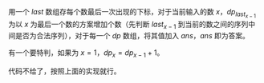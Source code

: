 用一个 $last$ 数组存每个数最后一次出现的下标，对于当前输入的数 $x$，$dp_{last_{x-1}}$ 为以 $x$ 为最后一个数的方案增加个数（先判断 $last_{x-1}$ 到当前的数之间的序列中间是否为合法序列），对于每一个 $dp$ 数组，将其值加入   $ans$，$ans$ 即为答案。

有一个要特判，如果为 $x=1$，$dp_x=dp_{x-1}+1$。

代码不给了，按照上面的实现就行。